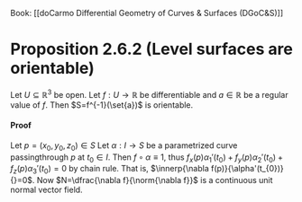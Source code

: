 Book: [[doCarmo Differential Geometry of Curves & Surfaces (DGoC&S)]]
# Proposition 2.6.2 (Level surfaces are orientable)
Let $U\subseteq \mathbb{R}^{3}$ be open. 
Let $f:U\to \mathbb{R}$ be differentiable and $a\in \mathbb{R}$ be a regular value of $f$.
Then $S=f^{-1}(\set{a})$ is orientable.
#### Proof
Let $p=(x_{0},y_{0},z_{0})\in S$
Let $\alpha:I\to S$ be a parametrized curve passingthrough $p$ at $t_{0}\in I$.
Then $f\circ \alpha \equiv 1$, thus $f_{x}(p)\alpha_{1}'(t_{0})+f_{y}(p)\alpha_{2}'(t_{0})+f_{z}(p)\alpha_{3}'(t_{0})=0$ by chain rule.
That is, $\innerp{\nabla f(p)}{\alpha'(t_{0})}{}=0$.
Now $N=\dfrac{\nabla f}{\norm{\nabla f}}$ is a continuous unit normal vector field.